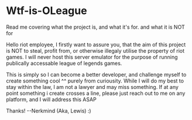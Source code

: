 # Wtf-is-OLeague
Read me covering what the project is, and what it's for. and what it is NOT for


Hello riot employee, I firstly want to assure you, that the aim of this project is NOT to steal, profit from, or otherwise illegaly utilise the property of riot games. I will never host this server emulator for the purpose of 
running publically accessable league of legends games. 

This is simply so I can become a better developer, and challenge myself to create something cool ^^ purely from curiousity. While I will do my best to stay within the law, I am not a lawyer and may miss something.  If at any point something i create crosses a line, please just reach out to me on any platform, and I will address this ASAP


Thanks! --Nerkmind (Aka, Lewis) :) 
